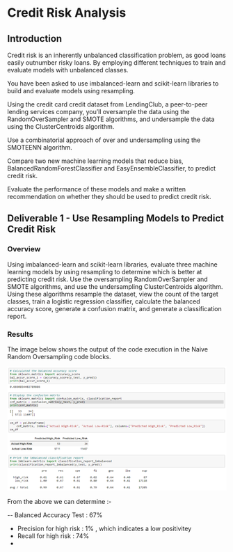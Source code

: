 # Credit Risk Analysis

## Introduction

Credit risk is an inherently unbalanced classification problem, as good loans easily outnumber risky loans. By employing different techniques to train and evaluate models with unbalanced classes. 

You have been asked to use imbalanced-learn and scikit-learn libraries to build and evaluate models using resampling.

Using the credit card credit dataset from LendingClub, a peer-to-peer lending services company, you’ll oversample the data using the RandomOverSampler and SMOTE algorithms, and undersample the data using the ClusterCentroids algorithm. 

Use a combinatorial approach of over and undersampling using the SMOTEENN algorithm. 

Compare two new machine learning models that reduce bias, BalancedRandomForestClassifier and EasyEnsembleClassifier, to predict credit risk. 

Evaluate the performance of these models and make a written recommendation on whether they should be used to predict credit risk.

## Deliverable 1 - Use Resampling Models to Predict Credit Risk

### Overview

Using imbalanced-learn and scikit-learn libraries, evaluate three machine learning models by using resampling to determine which is better at predicting credit risk. 
Use the oversampling RandomOverSampler and SMOTE algorithms, and use the undersampling ClusterCentroids algorithm. Using these algorithms resample the dataset, view the count of the target classes, train a logistic regression classifier, calculate the balanced accuracy score, generate a confusion matrix, and generate a classification report.

### Results

The image below shows the output of the code execution in the Naive Random Oversampling code blocks.

![Naive Random Oversampling](/Resources/Native_Random_Oversampling.png)

From the above we can determine :- 

-- Balanced Accuracy Test : 67%
- Precision for high risk : 1% , which indicates a low positivitey
- Recall for high risk    : 74%
- 
